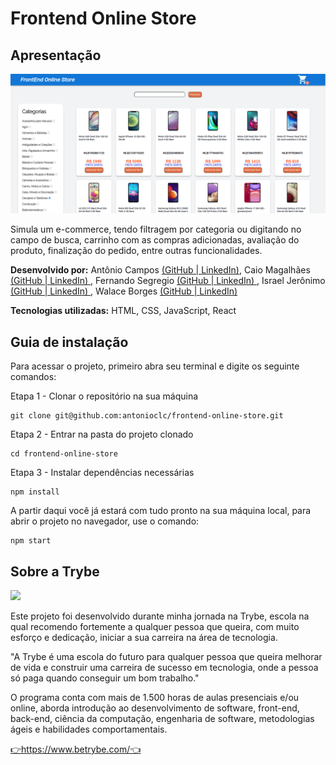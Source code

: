 <h1>Frontend Online Store</h1>
<h2>Apresentação</h2>
<img src="https://github.com/antonioclc/frontend-online-store/blob/main/public/frontend-online-store.png?raw=true">
<p>Simula um e-commerce, tendo filtragem por categoria ou digitando no campo de busca, carrinho com as compras adicionadas, avaliação do produto, finalização do pedido, entre outras funcionalidades.</p>
<p><strong>Desenvolvido por:</strong> Antônio Campos
	<a  href="https://github.com/antonioclc"  target="_blank"  		rel="noreferrer">(GitHub |
	</a> 
	<a  href="https://www.linkedin.com/in/ant%C3%B4nio-campos/"  target="_blank"  rel="noreferrer">LinkedIn)</a>, Caio Magalhães
	<a  href="https://github.com/CaioMagalhaesPinheiro"  target="_blank"  		rel="noreferrer">(GitHub |
	</a> 
	<a  href="https://www.linkedin.com/in/caiomagalh%C3%A3espinheiro/
"  target="_blank"  rel="noreferrer">LinkedIn)	
	</a>
	, Fernando Segregio
	<a  href="https://github.com/FernandoSegregio"  target="_blank"  		rel="noreferrer">(GitHub |
	</a> 
	<a  href="https://www.linkedin.com/in/fernando-segregio/"  target="_blank"  rel="noreferrer">LinkedIn)	
	</a>
	,  Israel Jerônimo
	<a  href="https://github.com/Israeljs"  target="_blank"  		rel="noreferrer">(GitHub |
	</a> 
	<a  href="https://www.linkedin.com/in/israel-jer%C3%B4nimo-da-silva/"  target="_blank"  rel="noreferrer">LinkedIn)	
	</a>
	,  Walace Borges
	<a  href="https://github.com/walaceborges"  target="_blank"  		rel="noreferrer">(GitHub |
	</a> 
	<a  href="https://www.linkedin.com/in/walace-borges-247611100/"  target="_blank"  rel="noreferrer">LinkedIn)	
	</a>
	
</p>
<p><strong>Tecnologias utilizadas:</strong> HTML, CSS, JavaScript, React</p>
<h2>Guia de instalação</h2>
<p>Para acessar o projeto, primeiro abra seu terminal e digite os seguinte comandos:</p>
Etapa 1 - Clonar o repositório na sua máquina

    git clone git@github.com:antonioclc/frontend-online-store.git

Etapa 2 - Entrar na pasta do projeto clonado

    cd frontend-online-store

Etapa 3 - Instalar dependências necessárias

    npm install
A partir daqui você já estará com tudo pronto na sua máquina local, para abrir o projeto no navegador, use o comando:

    npm start

<h2>Sobre a Trybe</h2>
<img src="https://media-exp1.licdn.com/dms/image/C4E16AQEsqcF3dviA-A/profile-displaybackgroundimage-shrink_200_800/0/1628693865181?e=1644451200&v=beta&t=fcNz6iiGqar2iOL5cMPsFTl3Vt0p9yFf1an7viCg6cU" />
<p>Este projeto foi desenvolvido durante minha jornada na Trybe, escola na qual recomendo fortemente a qualquer pessoa que queira, com muito esforço e dedicação, iniciar a sua carreira na área de tecnologia.</p>
<p>"A Trybe é uma escola do futuro para qualquer pessoa que queira melhorar de vida e construir uma carreira de sucesso em tecnologia, onde a pessoa só paga quando conseguir um bom trabalho."</p>
<p>O programa conta com mais de 1.500 horas de aulas presenciais e/ou online, aborda introdução ao desenvolvimento de software, front-end, back-end, ciência da computação, engenharia de software, metodologias ágeis e habilidades comportamentais.</p>
<a  href="https://www.betrybe.com/"  target="_blank"  rel="noreferrer">👉https://www.betrybe.com/👈</a>










